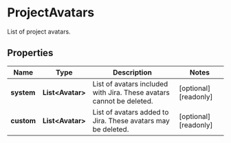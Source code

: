 

# ProjectAvatars

List of project avatars.

## Properties

| Name | Type | Description | Notes |
|------------ | ------------- | ------------- | -------------|
|**system** | **List&lt;Avatar&gt;** | List of avatars included with Jira. These avatars cannot be deleted. |  [optional] [readonly] |
|**custom** | **List&lt;Avatar&gt;** | List of avatars added to Jira. These avatars may be deleted. |  [optional] [readonly] |



